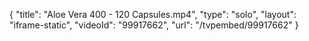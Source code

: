 {
    "title": "Aloe Vera 400 - 120 Capsules.mp4",
    "type": "solo",
    "layout": "iframe-static",
    "videoId": "99917662",
    "url": "\/tvpembed\/99917662"
}